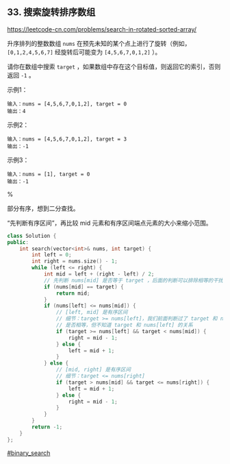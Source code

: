 ## 33. 搜索旋转排序数组

https://leetcode-cn.com/problems/search-in-rotated-sorted-array/

升序排列的整数数组 `nums` 在预先未知的某个点上进行了旋转（例如，`[0,1,2,4,5,6,7]` 经旋转后可能变为 `[4,5,6,7,0,1,2]` ）。

请你在数组中搜索 `target` ，如果数组中存在这个目标值，则返回它的索引，否则返回 `-1` 。

示例1：

```
输入：nums = [4,5,6,7,0,1,2], target = 0
输出：4
```

示例2：

```
输入：nums = [4,5,6,7,0,1,2], target = 3
输出：-1
```

示例3：

```
输入：nums = [1], target = 0
输出：-1
```

%

部分有序，想到二分查找。

“先判断有序区间”，再比较 mid 元素和有序区间端点元素的大小来缩小范围。

```cpp
class Solution {
public:
    int search(vector<int>& nums, int target) {
        int left = 0;
        int right = nums.size() - 1;
        while (left <= right) {
            int mid = left + (right - left) / 2;
            // 先判断 nums[mid] 是否等于 target ，后面的判断可以排除相等的干扰
            if (nums[mid] == target) {
                return mid;
            }
            if (nums[left] <= nums[mid]) {
                // [left, mid] 是有序区间
                // 细节：target >= nums[left]，我们前面判断过了 target 和 nums [mid]
                // 是否相等，但不知道 target 和 nums[left] 的关系
                if (target >= nums[left] && target < nums[mid]) {
                    right = mid - 1;
                } else {
                    left = mid + 1;
                }
            } else {
                // [mid, right] 是有序区间
                // 细节：target <= nums[right]
                if (target > nums[mid] && target <= nums[right]) {
                    left = mid + 1;
                } else {
                    right = mid - 1;
                }
            }
        }
        return -1;
    }
};
```

[#binary_search]()